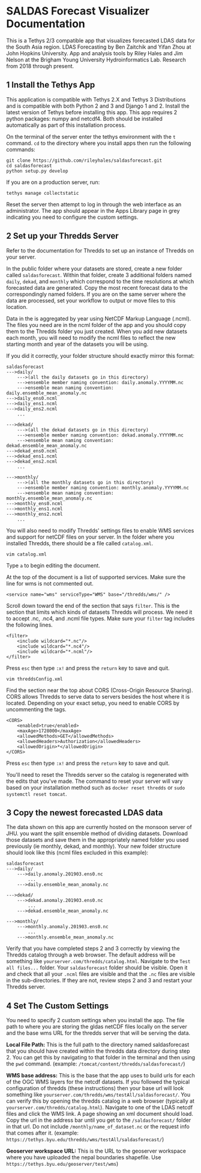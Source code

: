 # SALDAS Forecast Visualizer Documentation
This is a Tethys 2/3 compatible app that visualizes forecasted LDAS data for the South Asia region. LDAS Forecasting by Ben Zaitchik and Yifan Zhou at John Hopkins University. App and analysis tools by Riley Hales and Jim Nelson at the Brigham Young University Hydroinformatics Lab. Research from 2018 through present.

## 1 Install the Tethys App
This application is compatible with Tethys 2.X and Tethys 3 Distributions and is compatible with both Python 2 and 3 and Django 1 and 2. Install the latest version of Tethys before installing this app. This app requires 2 python packages: numpy and netcdf4. Both should be installed automatically as part of this installation process.

On the terminal of the server enter the tethys environment with the ```t``` command. ```cd``` to the directory where you install apps then run the following commands:  
~~~~
git clone https://github.com/rileyhales/saldasforecast.git  
cd saldasforecast
python setup.py develop
~~~~  
If you are on a production server, run:
~~~~
tethys manage collectstatic
~~~~
Reset the server then attempt to log in through the web interface as an administrator. The app should appear in the Apps Library page in grey indicating you need to configure the custom settings.

## 2 Set up your Thredds Server
Refer to the documentation for Thredds to set up an instance of Thredds on your server.

In the public folder where your datasets are stored, create a new folder called ```saldasforecast```. Within that folder, create 3 additional folders named ```daily```, ```dekad```, and ```monthly``` which correspond to the time resolutions at which forecasted data are generated. Copy the most recent forecast data to the correspondingly named folders. If you are on the same server where the data are processed, set your workflow to output or move files to this location. 

Data in the is aggregated by year using NetCDF Markup Language (.ncml). The files you need are in the ncml folder of the app and you should copy them to the Thredds folder you just created. When you add new datasets each month, you will need to modify the ncml files to reflect the new starting month and year of the datasets you will be using.

If you did it correctly, your folder structure should exactly mirror this format:
~~~~
saldasforecast
--->daily/
    --->(all the daily datasets go in this directory)
    --->ensemble member naming convention: daily.anomaly.YYYYMM.nc
    --->ensemble mean naming convention: daily.ensemble_mean_anomaly.nc
--->daily_ens0.ncml
--->daily_ens1.ncml
--->daily_ens2.ncml
    ...

--->dekad/
    --->(all the dekad datasets go in this directory)
    --->ensemble member naming convention: dekad.anomaly.YYYYMM.nc
    --->ensemble mean naming convention: dekad.ensemble_mean_anomaly.nc
--->dekad_ens0.ncml
--->dekad_ens1.ncml
--->dekad_ens2.ncml
    ...

--->monthly/
    --->(all the monthly datasets go in this directory)
    --->ensemble member naming convention: monthly.anomaly.YYYYMM.nc
    --->ensemble mean naming convention: monthly.ensemble_mean_anomaly.nc
--->monthly_ens0.ncml
--->monthly_ens1.ncml
--->monthly_ens2.ncml
    ...
~~~~
You will also need to modify Thredds' settings files to enable WMS services and support for netCDF files on your server. In the folder where you installed Thredds, there should be a file called ```catalog.xml```. 
~~~~
vim catalog.xml
~~~~
Type ```a``` to begin editing the document.

At the top of the document is a list of supported services. Make sure the line for wms is not commented out.
~~~~
<service name="wms" serviceType="WMS" base="/thredds/wms/" />
~~~~
Scroll down toward the end of the section that says ```filter```. This is the section that limits which kinds of datasets Thredds will process. We need it to accept .nc, .nc4, and .ncml file types. Make sure your ```filter``` tag includes the following lines.
~~~~
<filter>
    <include wildcard="*.nc"/>
    <include wildcard="*.nc4"/>
    <include wildcard="*.ncml"/>
</filter>
~~~~
Press ```esc``` then type ```:x!```  and press the ```return``` key to save and quit.
~~~~
vim threddsConfig.xml
~~~~
Find the section near the top about CORS (Cross-Origin Resource Sharing). CORS allows Thredds to serve data to servers besides the host where it is located. Depending on your exact setup, you need to enable CORS by uncommenting the tags.
~~~~
<CORS>
    <enabled>true</enabled>
    <maxAge>1728000</maxAge>
    <allowedMethods>GET</allowedMethods>
    <allowedHeaders>Authorization</allowedHeaders>
    <allowedOrigin>*</allowedOrigin>
</CORS>
~~~~
Press ```esc``` then type ```:x!```  and press the ```return``` key to save and quit.

You'll need to reset the Thredds server so the catalog is regenerated with the edits that you've made. The command to reset your server will vary based on your installation method such as ```docker reset thredds``` or ```sudo systemctl reset tomcat```.

## 3 Copy the newest forecasted LDAS data
The data shown on this app are currently hosted on the monsoon server of JHU. you want the split ensemble method of dividing datasets. Download those datasets and save them in the appropriately named folder you used previously (ie monthly, dekad, and monthly). Your new folder structure should look like this (ncml files excluded in this example):
~~~~
saldasforecast
--->daily/
    --->daily.anomaly.201903.ens0.nc
        ...
    --->daily.ensemble_mean_anomaly.nc
    
--->dekad/
    --->dekad.anomaly.201903.ens0.nc
        ...
    --->dekad.ensemble_mean_anomaly.nc
    
--->monthly/
    --->monthly.anomaly.201903.ens0.nc
        ...
    --->monthly.ensemble_mean_anomaly.nc
~~~~

Verify that you have completed steps 2 and 3 correctly by viewing the Thredds catalog through a web browser. The default address will be something like ```yourserver.com/thredds/catalog.html```. Navigate to the ```Test all files...``` folder. Your ```saldasforecast``` folder should be visible. Open it and check that all your ```.ncml``` files are visible and that the ```.nc``` files are visible in the sub-directories. If they are not, review steps 2 and 3 and restart your Thredds server.

## 4 Set The Custom Settings
You need to specify 2 custom settings when you install the app. The file path to where you are storing the gldas netCDF files locally on the server and the base wms URL for the thredds server that will be serving the data.

**Local File Path:** This is the full path to the directory named saldasforecast that you should have created within the thredds data directory during step 2. You can get this by navigating to that folder in the terminal and then using the ```pwd``` command. (example: ```/tomcat/content/thredds/saldasforecast/```)  

**WMS base address:** This is the base that the app uses to build urls for each of the OGC WMS layers for the netcdf datasets. If you followed the typical configuration of thredds (these instructions) then your base url will look something like ```yourserver.com/thredds/wms/testAll/saldasforecast/```. You can verify this by opening the thredds catalog in a web browser (typically at ```yourserver.com/thredds/catalog.html```). Navigate to one of the LDAS netcdf files and click the WMS link. A page showing an xml document should load. Copy the url in the address bar until you get to the ```/saldasforecast/``` folder in that url. Do not include ```/monthly/name_of_dataset.nc``` or the request info that comes after it. (example: ```https://tethys.byu.edu/thredds/wms/testAll/saldasforecast/```)

**Geoserver workspace URL:** This is the URL to the geoserver workspace where you have uploaded the nepal boundaries shapefile. Use ```https://tethys.byu.edu/geoserver/test/wms```)
